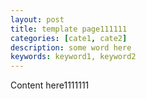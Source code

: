 ```yaml
---
layout: post
title: template page111111
categories: [cate1, cate2]
description: some word here
keywords: keyword1, keyword2
---
```


Content here1111111
